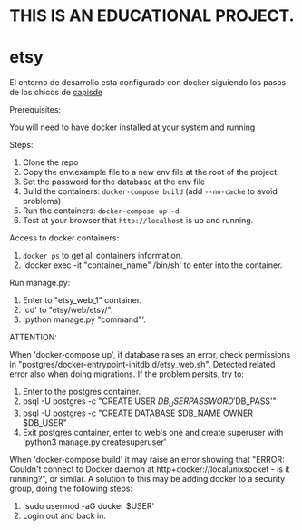 # THIS IS AN EDUCATIONAL PROJECT.


# etsy

El entorno de desarrollo esta configurado con docker siguiendo los pasos de los chicos de [capisde](https://www.capside.com/labs/deploying-full-django-stack-with-docker-compose/)

Prerequisites:

You will need to have docker installed at your system and running

Steps:

1. Clone the repo
2. Copy the env.example file to a new env file at the root of the project.
3. Set the password for the database at the env file
4. Build the containers: `docker-compose build` (add `--no-cache` to avoid problems)
5. Run the containers: `docker-compose up -d`
6. Test at your browser that `http://localhost` is up and running.

Access to docker containers:

1. `docker ps` to get all containers information.
2. 'docker exec -it "container_name" /bin/sh' to enter into the container.

Run manage.py:

1. Enter to "etsy_web_1" container.
2. 'cd' to "etsy/web/etsy/".
3. 'python manage.py "command"'.

ATTENTION:


When 'docker-compose up', if database raises an error, check permissions in "postgres/docker-entrypoint-initdb.d/etsy_web.sh".
Detected related error also when doing migrations.
If the problem persits, try to:
  1. Enter to the postgres container.
  2. psql -U postgres -c "CREATE USER $DB_USER PASSWORD '$DB_PASS'"
  3. psql -U postgres -c "CREATE DATABASE $DB_NAME OWNER $DB_USER"
  4. Exit postgres container, enter to web's one and create superuser with 'python3 manage.py createsuperuser'
  
When 'docker-compose build' it may raise an error showing that "ERROR: Couldn't connect to Docker daemon at http+docker://localunixsocket - is it running?", or similar. A solution to this may be adding docker to a security group, doing the following steps:
  1. 'sudo usermod -aG docker $USER'
  2. Login out and back in.
